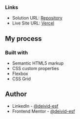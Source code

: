 ### Links

- Solution URL: [Repository](https://github.com/deivid-esf/four-cards)
- Live Site URL: [Vercel](https://four-card-feature-ochre.vercel.app)

## My process

### Built with

- Semantic HTML5 markup
- CSS custom properties
- Flexbox
- CSS Grid

## Author

- LinkedIn - [@deivid-esf](https://www.linkedin.com/in/deivid-esf/)
- Frontend Mentor - [@deivid-esf](https://www.frontendmentor.io/profile/deivid-esf)
